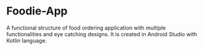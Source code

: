 # Foodie-App
A functional structure of food ordering application with multiple functionalities and eye catching designs. It is created in Android Studio with Kotlin language.
